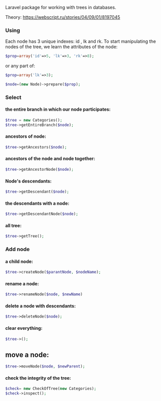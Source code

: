 Laravel package for working with trees in databases.

Theory: https://webscript.ru/stories/04/09/01/8197045

### Using

Each node has 3 unique indexes: id , lk and rk.
To start manipulating the nodes of the tree, we learn 
the attributes of the node:
```php
$prop=array('id'=>5, 'lk'=>3, 'rk'=>8); 
``` 
or any part of:
```php
$prop=array('lk'=>3);

$node=(new Node)->prepare($prop);
```
### Select
#### the entire branch in which our node participates:
```php
$tree = new Categories();
$tree->getEntireBranch($node);
```
#### ancestors of node:
```php
$tree->getAncestors($node);
```
#### ancestors of the node and node together:
```php
$tree->getAncestorNode($node);
```
#### Node's descendants:
```php
$tree->getDescendant($node);
```
#### the descendants with a node:
```php
$tree->getDescendantNode($node);
```
#### all tree:
```php
$tree->getTree();
```
### Add node
#### a child node:
```php
$tree->createNode($parantNode, $nodeName);
```
#### rename a node:
```php
$tree->renameNode($node, $newName)
```
#### delete a node with descendants:
```php
$tree->deleteNode($node);
```
#### clear everything:
```php
$tree->();
```
## move a node:
```php
$tree->moveNode($node, $newParent);
```
#### check the integrity of the tree:
```php
$check= new CheckOfTree(new Categories);
$check->inspect();
```
